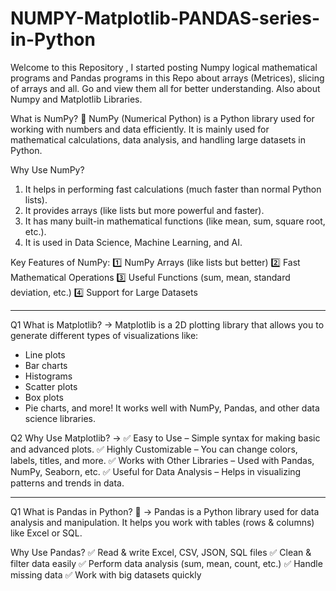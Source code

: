 # NUMPY-Matplotlib-PANDAS-series-in-Python
Welcome to this Repository , I started posting Numpy logical mathematical programs and Pandas programs in this Repo about arrays (Metrices), slicing of arrays and all. Go and view them all for better understanding. Also about Numpy and Matplotlib Libraries.

What is NumPy? 🤔
NumPy (Numerical Python) is a Python library used for working with numbers and data efficiently. It is mainly used for mathematical calculations, data analysis, and handling large datasets in Python.

Why Use NumPy?
1. It helps in performing fast calculations (much faster than normal Python lists).
2. It provides arrays (like lists but more powerful and faster).
3. It has many built-in mathematical functions (like mean, sum, square root, etc.).
4. It is used in Data Science, Machine Learning, and AI.

Key Features of NumPy:
1️⃣ NumPy Arrays (like lists but better)
2️⃣ Fast Mathematical Operations
3️⃣ Useful Functions (sum, mean, standard deviation, etc.)
4️⃣ Support for Large Datasets

-------------------------------------------------------------------------------------------------------------------------------------------------------------------------------------

Q1 What is Matplotlib?
-> Matplotlib is a 2D plotting library that allows you to generate different types of visualizations like:

- Line plots
- Bar charts
- Histograms
- Scatter plots
- Box plots
- Pie charts, and more!
It works well with NumPy, Pandas, and other data science libraries.

Q2 Why Use Matplotlib?
-> 
✅ Easy to Use – Simple syntax for making basic and advanced plots.
✅ Highly Customizable – You can change colors, labels, titles, and more.
✅ Works with Other Libraries – Used with Pandas, NumPy, Seaborn, etc.
✅ Useful for Data Analysis – Helps in visualizing patterns and trends in data.

-------------------------------------------------------------------------------------------------------------------------------------------------------------------------------------

Q1 What is Pandas in Python? 🐼
-> Pandas is a Python library used for data analysis and manipulation. It helps you work with tables (rows & columns) like Excel or SQL.

Why Use Pandas?
✅ Read & write Excel, CSV, JSON, SQL files
✅ Clean & filter data easily
✅ Perform data analysis (sum, mean, count, etc.)
✅ Handle missing data
✅ Work with big datasets quickly
